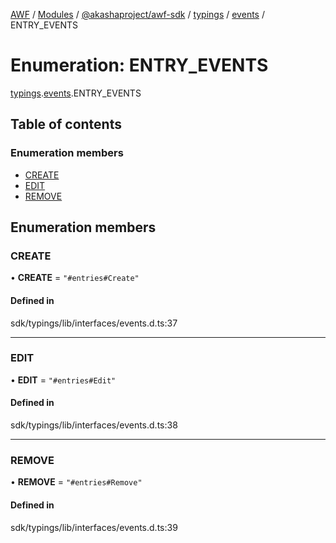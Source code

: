[AWF](../README.md) / [Modules](../modules.md) / [@akashaproject/awf-sdk](../modules/akashaproject_awf_sdk.md) / [typings](../modules/akashaproject_awf_sdk.typings.md) / [events](../modules/akashaproject_awf_sdk.typings.events.md) / ENTRY\_EVENTS

# Enumeration: ENTRY\_EVENTS

[typings](../modules/akashaproject_awf_sdk.typings.md).[events](../modules/akashaproject_awf_sdk.typings.events.md).ENTRY_EVENTS

## Table of contents

### Enumeration members

- [CREATE](akashaproject_awf_sdk.typings.events.ENTRY_EVENTS.md#create)
- [EDIT](akashaproject_awf_sdk.typings.events.ENTRY_EVENTS.md#edit)
- [REMOVE](akashaproject_awf_sdk.typings.events.ENTRY_EVENTS.md#remove)

## Enumeration members

### CREATE

• **CREATE** = `"#entries#Create"`

#### Defined in

sdk/typings/lib/interfaces/events.d.ts:37

___

### EDIT

• **EDIT** = `"#entries#Edit"`

#### Defined in

sdk/typings/lib/interfaces/events.d.ts:38

___

### REMOVE

• **REMOVE** = `"#entries#Remove"`

#### Defined in

sdk/typings/lib/interfaces/events.d.ts:39
